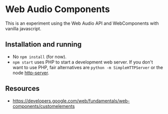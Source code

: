 # Web Audio Components

This is an experiment using the Web Audio API and WebComponents with vanilla javascript.

## Installation and running

* No `npm install` (for now). 
* `npm start` uses PHP to start a development web server. If you don't want to use PHP, fair alternatives are `python -m SimpleHTTPServer` or the node [http-server](https://npmjs.com/package/http-server).

## Resources

* https://developers.google.com/web/fundamentals/web-components/customelements

